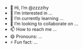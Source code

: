 - 👋 Hi, I’m @zzzzihy
- 👀 I’m interested in ...
- 🌱 I’m currently learning ...
- 💞️ I’m looking to collaborate on ...
- 📫 How to reach me ...
- 😄 Pronouns: ...
- ⚡ Fun fact: ...

<!---
zzzzihy/zzzzihy is a ✨ special ✨ repository because its `README.md` (this file) appears on your GitHub profile.
You can click the Preview link to take a look at your changes.
--->

